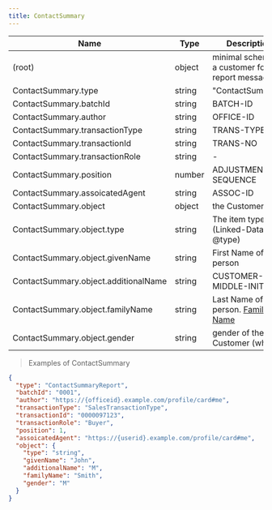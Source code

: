 ```yaml
---
title: ContactSummary
---
```

| Name | Type | Description |
|---|---|---|
| (root) | object | minimal schema of a customer for report messages |
| ContactSummary.type | string | "ContactSummary" |
| ContactSummary.batchId | string | BATCH-ID |
| ContactSummary.author | string | OFFICE-ID |
| ContactSummary.transactionType | string | TRANS-TYPE |
| ContactSummary.transactionId | string | TRANS-NO |
| ContactSummary.transactionRole | string | - |
| ContactSummary.position | number | ADJUSTMENT-SEQUENCE |
| ContactSummary.assoicatedAgent | string | ASSOC-ID |
| ContactSummary.object | object | the Customer |
| ContactSummary.object.type | string | The item type (Linked-Data @type) |
| ContactSummary.object.givenName | string | First Name of a person |
| ContactSummary.object.additionalName | string | CUSTOMER-MIDDLE-INITIAL |
| ContactSummary.object.familyName | string | Last Name of a person. [Family Name](https://schema.org/familyName) |
| ContactSummary.object.gender | string | gender of the Customer (why?) |

> Examples of ContactSummary

```json
{
  "type": "ContactSummaryReport",
  "batchId": "0001",
  "author": "https://{officeid}.example.com/profile/card#me",
  "transactionType": "SalesTransactionType",
  "transactionId": "0000097123",
  "transactionRole": "Buyer",
  "position": 1,
  "assoicatedAgent": "https://{userid}.example.com/profile/card#me",
  "object": {
    "type": "string",
    "givenName": "John",
    "additionalName": "M",
    "familyName": "Smith",
    "gender": "M"
  }
}
```


